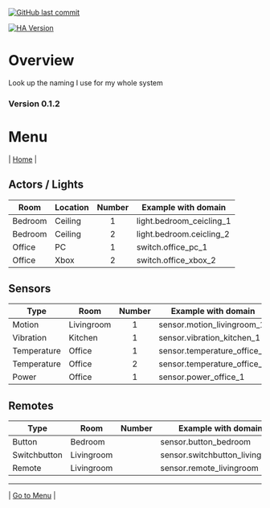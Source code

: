 [![GitHub last commit](https://img.shields.io/github/last-commit/leroyby/Homeassistant-Config?style=for-the-badge)](https://github.com/leroyby/HomeAssistant-Config/commits/main)

[![HA Version](https://img.shields.io/badge/Running%20Home%20Assistant-2022.10.2%20-darkblue)](https://github.com/home-assistant/home-assistant/releases/latest)

# Overview
Look up the naming I use for my whole system
### Version 0.1.2

# <a name="menu">Menu</a>
| [Home](https://github.com/leroyby/Homeassistant-Config) |

## Actors / Lights
| Room | Location | Number | Example with domain|
| ------------- | ------------- | :---: |-------------|
|Bedroom|Ceiling|1| light.bedroom_ceicling_1|
|Bedroom|Ceiling|2| light.bedroom.ceicling_2|
|Office|PC|1| switch.office_pc_1
|Office|Xbox|2| switch.office_xbox_2

## Sensors
| Type  | Room | Number | Example with domain|
| ------------- | ------------- | :---: |-------------|
|Motion|Livingroom|1| sensor.motion_livingroom_1|
|Vibration|Kitchen|1| sensor.vibration_kitchen_1|
|Temperature|Office|1| sensor.temperature_office_1|
|Temperature|Office|2| sensor.temperature_office_2|
|Power|Office|1| sensor.power_office_1|

## Remotes
| Type | Room | Number | Example with domain|
| ------------- | ------------- | :---: |-------------|
|Button|Bedroom || sensor.button_bedroom|
|Switchbutton|Livingroom || sensor.switchbutton_livingroom|
|Remote|Livingroom||sensor.remote_livingroom|

---
| [Go to Menu](#menu) |





